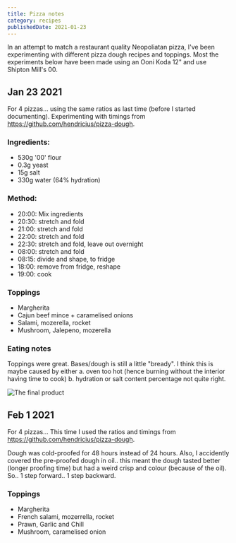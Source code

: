 ```yaml
---
title: Pizza notes
category: recipes
publishedDate: 2021-01-23
---
```


In an attempt to match a restaurant quality Neopoliatan pizza, I've been experimenting with different pizza dough recipes and toppings. Most the experiments below have been made using an Ooni Koda 12" and use Shipton Mill's 00.

## Jan 23 2021

For 4 pizzas... using the same ratios as last time (before I started documenting). Experimenting with timings from https://github.com/hendricius/pizza-dough.

### Ingredients:

- 530g '00' flour
- 0.3g yeast
- 15g salt
- 330g water (64% hydration)

### Method:

- 20:00: Mix ingredients
- 20:30: stretch and fold
- 21:00: stretch and fold
- 22:00: stretch and fold
- 22:30: stretch and fold, leave out overnight
- 08:00: stretch and fold
- 08:15: divide and shape, to fridge
- 18:00: remove from fridge, reshape
- 19:00: cook

### Toppings

- Margherita
- Cajun beef mince + caramelised onions
- Salami, mozerella, rocket
- Mushroom, Jalepeno, mozerella

### Eating notes

Toppings were great. Bases/dough is still a little "bready". I think this is maybe caused by either a. oven too hot (hence burning without the interior having time to cook) b. hydration or salt content percentage not quite right.

![The final product](../images/pizza/final_23012021.png "The final product")


## Feb 1 2021

For 4 pizzas... This time I used the ratios and timings from https://github.com/hendricius/pizza-dough.

Dough was cold-proofed for 48 hours instead of 24 hours. Also, I accidently covered the pre-proofed dough in oil.. this meant the dough tasted better (longer proofing time) but had a weird crisp and colour (because of the oil). So.. 1 step forward.. 1 step backward.

### Toppings

- Margherita
- French salami, mozerrella, rocket
- Prawn, Garlic and Chill
- Mushroom, caramelised onion
